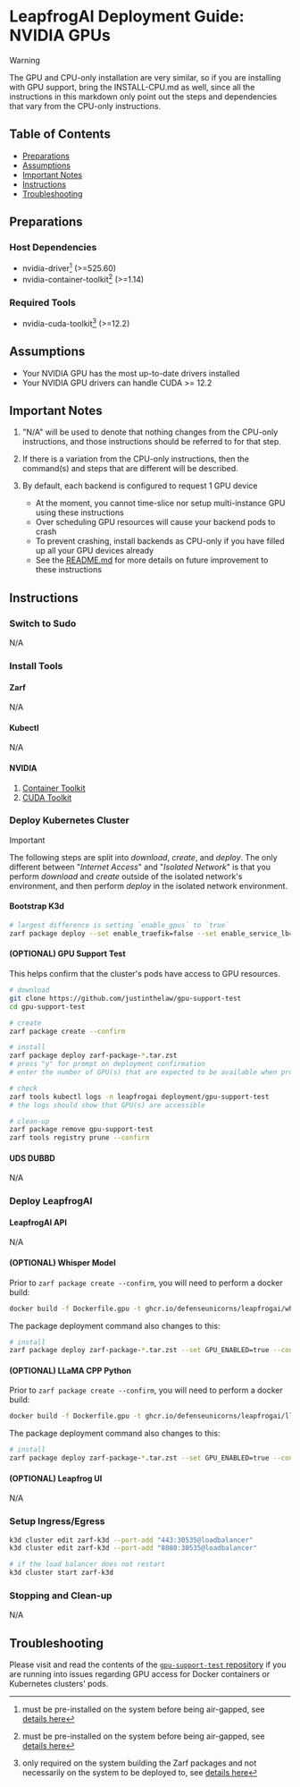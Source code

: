 # LeapfrogAI Deployment Guide: NVIDIA GPUs

> [!WARNING]  
> The GPU and CPU-only installation are very similar, so if you are installing with GPU support, bring the INSTALL-CPU.md as well, since all the instructions in this markdown only point out the steps and dependencies that vary from the CPU-only instructions.

## Table of Contents

- [Preparations](#preparations)
- [Assumptions](#assumptions)
- [Important Notes](#important-notes)
- [Instructions](#instructions)
- [Troubleshooting](#troubleshooting)

## Preparations

### Host Dependencies

- nvidia-driver[^1] (>=525.60)
- nvidia-container-toolkit[^2] (>=1.14)

### Required Tools

- nvidia-cuda-toolkit[^3] (>=12.2)

[^1]: must be pre-installed on the system before being air-gapped, see [details here](https://linuxconfig.org/how-to-install-the-nvidia-drivers-on-ubuntu-22-04)
[^2]: must be pre-installed on the system before being air-gapped, see [details here](https://docs.nvidia.com/datacenter/cloud-native/container-toolkit/latest/install-guide.html#installation)
[^3]: only required on the system building the Zarf packages and not necessarily on the system to be deployed to, see [details here](https://docs.nvidia.com/cuda/cuda-installation-guide-linux/index.html)

## Assumptions

- Your NVIDIA GPU has the most up-to-date drivers installed
- Your NVIDIA GPU drivers can handle CUDA >= 12.2

## Important Notes

1. "N/A" will be used to denote that nothing changes from the CPU-only instructions, and those instructions should be referred to for that step.

2. If there is a variation from the CPU-only instructions, then the command(s) and steps that are different will be described.

3. By default, each backend is configured to request 1 GPU device

   - At the moment, you cannot time-slice nor setup multi-instance GPU using these instructions
   - Over scheduling GPU resources will cause your backend pods to crash
   - To prevent crashing, install backends as CPU-only if you have filled up all your GPU devices already
   - See the [README.md](./README.md) for more details on future improvement to these instructions

## Instructions

### Switch to Sudo

N/A

### Install Tools

#### Zarf

N/A

#### Kubectl

N/A

#### NVIDIA

1. [Container Toolkit](https://docs.nvidia.com/datacenter/cloud-native/container-toolkit/latest/install-guide.html#installation)
2. [CUDA Toolkit]()

### Deploy Kubernetes Cluster

> [!IMPORTANT]
> The following steps are split into _download_, _create_, and _deploy_. The only different between "_Internet Access_" and "_Isolated Network_" is that you perform _download_ and _create_ outside of the isolated network's environment, and then perform _deploy_ in the isolated network environment.

#### Bootstrap K3d

```bash
# largest difference is setting `enable_gpus` to `true`
zarf package deploy --set enable_traefik=false --set enable_service_lb=true --set enable_metrics_server=false --set enable_gpus=true ../zarf-package-*.tar.zst
```

#### (OPTIONAL) GPU Support Test

This helps confirm that the cluster's pods have access to GPU resources.

```bash
# download
git clone https://github.com/justinthelaw/gpu-support-test
cd gpu-support-test

# create
zarf package create --confirm

# install
zarf package deploy zarf-package-*.tar.zst
# press "y" for prompt on deployment confirmation
# enter the number of GPU(s) that are expected to be available when prompted RESOURCES_GPU and LIMITS_GPU

# check
zarf tools kubectl logs -n leapfrogai deployment/gpu-support-test
# the logs should show that GPU(s) are accessible

# clean-up
zarf package remove gpu-support-test
zarf tools registry prune --confirm
```

#### UDS DUBBD

N/A

### Deploy LeapfrogAI

#### LeapfrogAI API

N/A

#### (OPTIONAL) Whisper Model

Prior to `zarf package create --confirm`, you will need to perform a docker build:

```bash
docker build -f Dockerfile.gpu -t ghcr.io/defenseunicorns/leapfrogai/whisper:0.0.1 .
```

The package deployment command also changes to this:

```bash
# install
zarf package deploy zarf-package-*.tar.zst --set GPU_ENABLED=true --confirm
```

#### (OPTIONAL) LLaMA CPP Python

Prior to `zarf package create --confirm`, you will need to perform a docker build:

```bash
docker build -f Dockerfile.gpu -t ghcr.io/defenseunicorns/leapfrogai/llamacpp:0.0.1 .
```

The package deployment command also changes to this:

```bash
# install
zarf package deploy zarf-package-*.tar.zst --set GPU_ENABLED=true --confirm
```

#### (OPTIONAL) Leapfrog UI

N/A

### Setup Ingress/Egress

```bash
k3d cluster edit zarf-k3d --port-add "443:30535@loadbalancer"
k3d cluster edit zarf-k3d --port-add "8080:30535@loadbalancer"

# if the load balancer does not restart
k3d cluster start zarf-k3d
```

### Stopping and Clean-up

N/A

## Troubleshooting

Please visit and read the contents of the [`gpu-support-test` repository](https://github.com/justinthelaw/gpu-support-test?tab=readme-ov-file#gpu-support-test) if you are running into issues regarding GPU access for Docker containers or Kubernetes clusters' pods.
